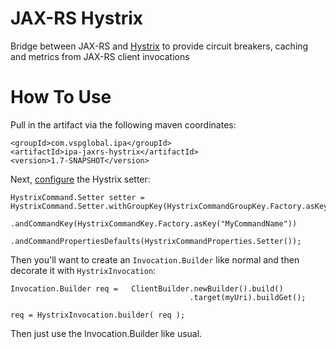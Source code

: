 # JAX-RS Hystrix
Bridge between JAX-RS and [Hystrix](https://github.com/Netflix/Hystrix) to provide circuit breakers, caching and metrics from JAX-RS client invocations

# How To Use

Pull in the artifact via the following maven coordinates:

```
<groupId>com.vspglobal.ipa</groupId>
<artifactId>ipa-jaxrs-hystrix</artifactId>
<version>1.7-SNAPSHOT</version>
```

Next, [configure](https://github.com/Netflix/Hystrix/wiki/Configuration) the Hystrix setter:

```
HystrixCommand.Setter setter = HystrixCommand.Setter.withGroupKey(HystrixCommandGroupKey.Factory.asKey("MyCommandGroupName"))
                .andCommandKey(HystrixCommandKey.Factory.asKey("MyCommandName"))
                .andCommandPropertiesDefaults(HystrixCommandProperties.Setter());
```

Then you'll want to create an `Invocation.Builder` like normal and then decorate it with `HystrixInvocation`:

```
Invocation.Builder req =   ClientBuilder.newBuilder().build()
                                        .target(myUri).buildGet();
                                        
req = HystrixInvocation.builder( req );
```

Then just use the Invocation.Builder like usual.
